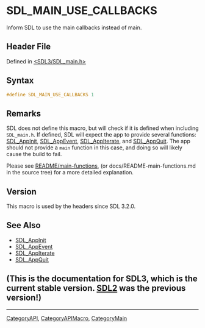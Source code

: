 # SDL_MAIN_USE_CALLBACKS

Inform SDL to use the main callbacks instead of main.

## Header File

Defined in [<SDL3/SDL_main.h>](https://github.com/libsdl-org/SDL/blob/main/include/SDL3/SDL_main.h)

## Syntax

```c
#define SDL_MAIN_USE_CALLBACKS 1
```

## Remarks

SDL does not define this macro, but will check if it is defined when
including `SDL_main.h`. If defined, SDL will expect the app to provide
several functions: [SDL_AppInit](SDL_AppInit),
[SDL_AppEvent](SDL_AppEvent), [SDL_AppIterate](SDL_AppIterate), and
[SDL_AppQuit](SDL_AppQuit). The app should not provide a `main` function in
this case, and doing so will likely cause the build to fail.

Please see [README/main-functions](README/main-functions), (or
docs/README-main-functions.md in the source tree) for a more detailed
explanation.

## Version

This macro is used by the headers since SDL 3.2.0.

## See Also

- [SDL_AppInit](SDL_AppInit)
- [SDL_AppEvent](SDL_AppEvent)
- [SDL_AppIterate](SDL_AppIterate)
- [SDL_AppQuit](SDL_AppQuit)


## (This is the documentation for SDL3, which is the current stable version. [SDL2](https://wiki.libsdl.org/SDL2/) was the previous version!)



----
[CategoryAPI](CategoryAPI), [CategoryAPIMacro](CategoryAPIMacro), [CategoryMain](CategoryMain)

